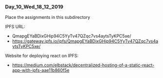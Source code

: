 ### Day_10_Wed_18_12_2019

Place the assignments in this subdirectory

IPFS URL:

- QmapgEYaBDixGHip94C5YyTv47QZqc7vs4aytsTyKPC5xe/
- https://gateway.ipfs.io/ipfs/QmapgEYaBDixGHip94C5YyTv47QZqc7vs4aytsTyKPC5xe/

Website for deploying react on IPFS:

- https://medium.com/elbstack/decentralized-hosting-of-a-static-react-app-with-ipfs-aae11b860f5e
